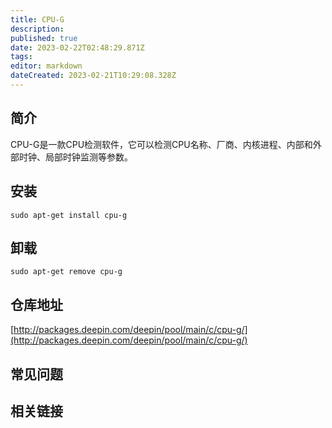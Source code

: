 ```yaml
---
title: CPU-G
description: 
published: true
date: 2023-02-22T02:48:29.871Z
tags: 
editor: markdown
dateCreated: 2023-02-21T10:29:08.328Z
---
```


## 简介

CPU-G是一款CPU检测软件，它可以检测CPU名称、厂商、内核进程、内部和外部时钟、局部时钟监测等参数。

## 安装

`sudo apt-get install cpu-g`

## 卸载

`sudo apt-get remove cpu-g`

## 仓库地址

[http://packages.deepin.com/deepin/pool/main/c/cpu-g/](http://packages.deepin.com/deepin/pool/main/c/cpu-g/)


## 常见问题


## 相关链接